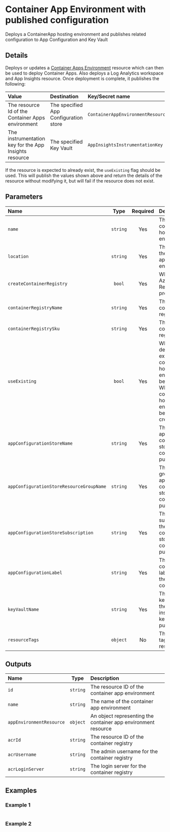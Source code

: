 # Container App Environment with published configuration

Deploys a ContainerApp hosting environment and publishes related configuration to App Configuration and Key Vault

## Details

Deploys or updates a [Container Apps Environment](https://learn.microsoft.com/en-us/azure/container-apps/environment) resource which can then be used to deploy Container Apps. Also deploys a Log Analytics workspace and App Insights resource. Once deployment is complete, it publishes the following:

| Value                                                 | Destination                           | Key/Secret name                     |
|:------------------------------------------------------|:--------------------------------------|:------------------------------------|
| The resource Id of the Container Apps environment     | The specified App Configuration store | `ContainerAppEnvironmentResourceId` |
| The instrumentation key for the App Insights resource | The specified Key Vault               | `AppInsightsInstrumentationKey`     |

If the resource is expected to already exist, the `useExisting` flag should be used. This will publish the values shown above and return the details of the resource without modifying it, but will fail if the resource does not exist.

## Parameters

| Name                                     | Type     | Required | Description                                                                                                                                                         |
| :--------------------------------------- | :------: | :------: | :------------------------------------------------------------------------------------------------------------------------------------------------------------------ |
| `name`                                   | `string` | Yes      | The name of the container app hosting environment                                                                                                                   |
| `location`                               | `string` | Yes      | The location of the container app hosting environment                                                                                                               |
| `createContainerRegistry`                | `bool`   | Yes      | When true, an Azure Container Registry will be provisioned                                                                                                          |
| `containerRegistryName`                  | `string` | Yes      | The name of the container registry                                                                                                                                  |
| `containerRegistrySku`                   | `string` | Yes      | The SKU for the container registry                                                                                                                                  |
| `useExisting`                            | `bool`   | Yes      | When true, the details of an existing container app hosting environment will be returned; When false, the container app hosting environment will be created/updated |
| `appConfigurationStoreName`              | `string` | Yes      | The name of the app configuration store where the config will be published                                                                                          |
| `appConfigurationStoreResourceGroupName` | `string` | Yes      | The resource group for the app configuration store where the config will be published                                                                               |
| `appConfigurationStoreSubscription`      | `string` | Yes      | The subscription for the app configuration store where the config will be published                                                                                 |
| `appConfigurationLabel`                  | `string` | Yes      | The app configuration label to apply to the published config                                                                                                        |
| `keyVaultName`                           | `string` | Yes      | The name of the key vault where the app insights instrumentation key will be published                                                                              |
| `resourceTags`                           | `object` | No       | The resource tags applied to resources                                                                                                                              |

## Outputs

| Name                     | Type     | Description                                                   |
| :----------------------- | :------: | :------------------------------------------------------------ |
| `id`                     | `string` | The resource ID of the container app environment              |
| `name`                   | `string` | The name of the container app environment                     |
| `appEnvironmentResource` | `object` | An object representing the container app environment resource |
| `acrId`                  | `string` | The resource ID of the container registry                     |
| `acrUsername`            | `string` | The admin username for the container registry                 |
| `acrLoginServer`         | `string` | The login server for the container registry                   |

## Examples

### Example 1

```bicep
```

### Example 2

```bicep
```